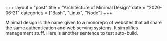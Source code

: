 +++
layout = "post"
title = "Architecture of Minimal Design"
date = "2020-06-21"
categories = ["Bash", "Linux", "Node"]
+++

Minimal design is the name given to a monorepo of websites that all share the same authentication and web serving systems.  It simplifies management stuff.  Here is another sentence to test auto-build.
